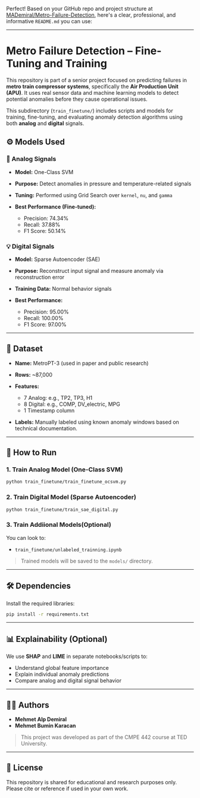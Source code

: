Perfect! Based on your GitHub repo and project structure at [MADemiral/Metro-Failure-Detection](https://github.com/MADemiral/Metro-Failure-Detection/tree/main/train_finetune), here's a clear, professional, and informative `README.md` you can use:

---

# Metro Failure Detection – Fine-Tuning and Training

This repository is part of a senior project focused on predicting failures in **metro train compressor systems**, specifically the **Air Production Unit (APU)**. It uses real sensor data and machine learning models to detect potential anomalies before they cause operational issues.

This subdirectory (`train_finetune/`) includes scripts and models for training, fine-tuning, and evaluating anomaly detection algorithms using both **analog** and **digital** signals.



## ⚙️ Models Used

### 🔧 Analog Signals

* **Model:** One-Class SVM
* **Purpose:** Detect anomalies in pressure and temperature-related signals
* **Tuning:** Performed using Grid Search over `kernel`, `nu`, and `gamma`
* **Best Performance (Fine-tuned):**

  * Precision: 74.34%
  * Recall: 37.88%
  * F1 Score: 50.14%

### 💡 Digital Signals

* **Model:** Sparse Autoencoder (SAE)
* **Purpose:** Reconstruct input signal and measure anomaly via reconstruction error
* **Training Data:** Normal behavior signals
* **Best Performance:**

  * Precision: 95.00%
  * Recall: 100.00%
  * F1 Score: 97.00%

---

## 🧪 Dataset

* **Name:** MetroPT-3 (used in paper and public research)
* **Rows:** \~87,000
* **Features:**

  * 7 Analog: e.g., TP2, TP3, H1
  * 8 Digital: e.g., COMP, DV\_electric, MPG
  * 1 Timestamp column
* **Labels:** Manually labeled using known anomaly windows based on technical documentation.

---

## 🚀 How to Run

### 1. Train Analog Model (One-Class SVM)

```bash
python train_finetune/train_finetune_ocsvm.py
```

### 2. Train Digital Model (Sparse Autoencoder)

```bash
python train_finetune/train_sae_digital.py
```

### 3. Train Addiional Models(Optional)

You can look to:
- `train_finetune/unlabeled_trainning.ipynb`


> Trained models will be saved to the `models/` directory.

---

## 🛠 Dependencies

Install the required libraries:

```bash
pip install -r requirements.txt
```

---

## 📊 Explainability (Optional)

We use **SHAP** and **LIME** in separate notebooks/scripts to:

* Understand global feature importance
* Explain individual anomaly predictions
* Compare analog and digital signal behavior

---

## 👨‍💻 Authors

* **Mehmet Alp Demiral**
* **Mehmet Bumin Karacan**

> This project was developed as part of the CMPE 442 course at TED University.

---

## 📄 License

This repository is shared for educational and research purposes only. Please cite or reference if used in your own work.


